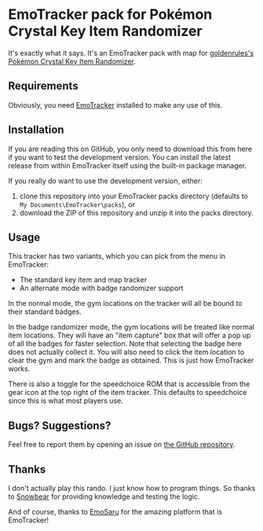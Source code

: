# EmoTracker pack for Pokémon Crystal Key Item Randomizer

It's exactly what it says. It's an EmoTracker pack with map for
[goldenrules's Pokémon Crystal Key Item Randomizer](http://crystal-key-item-randomizer.herokuapp.com/index.html).

## Requirements
Obviously, you need [EmoTracker](https://emotracker.net/) installed to make any use of this.

## Installation
If you are reading this on GitHub, you only need to download this from here if you want to test the development
version. You can install the latest release from within EmoTracker itself using the built-in package manager.

If you really do want to use the development version, either:

1. clone this repository into your EmoTracker packs directory (defaults to ``My Documents\EmoTracker\packs``), or
2. download the ZIP of this repository and unzip it into the packs directory.

## Usage

This tracker has two variants, which you can pick from the menu in EmoTracker:

* The standard key item and map tracker
* An alternate mode with badge randomizer support

In the normal mode, the gym locations on the tracker will all be bound to their standard badges.

In the badge randomizer mode, the gym locations will be treated like normal item locations. They will have an
"item capture" box that will offer a pop up of all the badges for faster selection. Note that selecting the badge here
does not actually collect it. You will also need to click the item location to clear the gym and mark the badge as
obtained. This is just how EmoTracker works.

There is also a toggle for the speedchoice ROM that is accessible from the gear icon at the top right of the item
tracker. This defaults to speedchoice since this is what most players use.

## Bugs? Suggestions?

Feel free to report them by opening an issue on
[the GitHub repository](https://github.com/StormRiderGaming/emotracker-pokemon-crystal-key-item).

## Thanks
I don't actually play this rando. I just know how to program things. So thanks to
[Snowbear](https://www.twitch.tv/snowbear22) for providing knowledge and testing the logic.

And of course, thanks to [EmoSaru](https://twitch.tv/emosaru) for the amazing platform that is EmoTracker!
